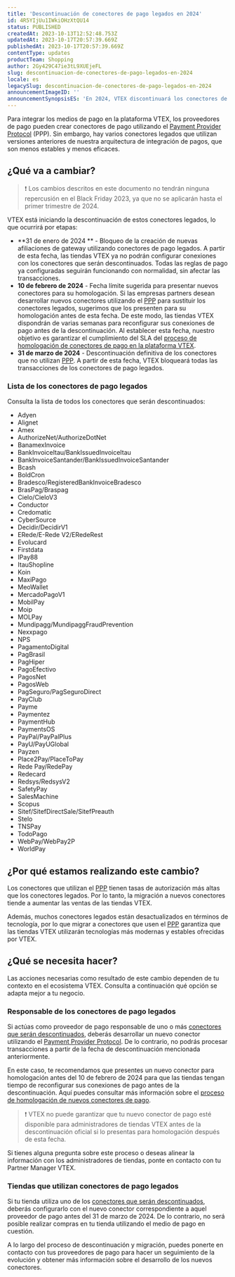 ```yaml
---
title: 'Descontinuación de conectores de pago legados en 2024'
id: 4R5YIjUu1IWkiOHzXtQU14
status: PUBLISHED
createdAt: 2023-10-13T12:52:48.753Z
updatedAt: 2023-10-17T20:57:39.669Z
publishedAt: 2023-10-17T20:57:39.669Z
contentType: updates
productTeam: Shopping
author: 2Gy429C47ie3tL9XUEjeFL
slug: descontinuacion-de-conectores-de-pago-legados-en-2024
locale: es
legacySlug: descontinuacion-de-conectores-de-pago-legados-en-2024
announcementImageID: ''
announcementSynopsisES: 'En 2024, VTEX discontinuará los conectores de pagos heredados, que no utilizan el Payment Provider Protocol.'
---
```


Para integrar los medios de pago en la plataforma VTEX, los proveedores de pago pueden crear conectores de pago utilizando el [Payment Provider Protocol](https://help.vtex.com/es/tutorial/payment-provider-protocol--RdsT2spdq80MMwwOeEq0m) (PPP). Sin embargo, hay varios conectores legados que utilizan versiones anteriores de nuestra arquitectura de integración de pagos, que son menos estables y menos eficaces.

## ¿Qué va a cambiar?

>❗ Los cambios descritos en este documento no tendrán ninguna repercusión en el Black Friday 2023,  ya que no se aplicarán hasta el primer trimestre de 2024.

VTEX está iniciando la descontinuación de estos conectores legados, lo que ocurrirá por etapas:

- **31 de enero de 2024 ** - Bloqueo de la creación de nuevas afiliaciones de gateway utilizando conectores de pago legados. A partir de esta fecha, las tiendas VTEX ya no podrán configurar conexiones con los conectores que serán descontinuados. Todas las reglas de pago ya configuradas seguirán funcionando con normalidad, sin afectar las transacciones.
- **10 de febrero de 2024** - Fecha límite sugerida para presentar nuevos conectores para su homologación. Si las empresas partners desean desarrollar nuevos conectores utilizando el [PPP](https://help.vtex.com/es/tutorial/payment-provider-protocol--RdsT2spdq80MMwwOeEq0m) para sustituir los conectores legados, sugerimos que los presenten para su homologación antes de esta fecha. De este modo, las tiendas VTEX dispondrán de varias semanas para reconfigurar sus conexiones de pago antes de la descontinuación. Al establecer esta fecha, nuestro objetivo es garantizar el cumplimiento del SLA del [proceso de homologación de conectores de pago en la plataforma VTEX](https://developers.vtex.com/docs/guides/payments-integration-payment-provider-homologation).
- **31 de marzo de 2024** - Descontinuación definitiva de los conectores que no utilizan [PPP](https://help.vtex.com/es/tutorial/payment-provider-protocol--RdsT2spdq80MMwwOeEq0m). A partir de esta fecha, VTEX bloqueará todas las transacciones de los conectores de pago legados.

### Lista de los conectores de pago legados

Consulta la lista de todos los conectores que serán descontinuados:

- Adyen
- Alignet
- Amex
- AuthorizeNet/AuthorizeDotNet
- BanamexInvoice
- BankInvoiceItau/BankIssuedInvoiceItau
- BankInvoiceSantander/BankIssuedInvoiceSantander
- Bcash
- BoldCron
- Bradesco/RegisteredBankInvoiceBradesco
- BrasPag/Braspag
- Cielo/CieloV3
- Conductor
- Credomatic
- CyberSource
- Decidir/DecidirV1
- ERede/E-Rede V2/ERedeRest
- Evolucard
- Firstdata
- IPay88
- ItauShopline
- Koin
- MaxiPago
- MeoWallet
- MercadoPagoV1
- MobilPay
- Moip
- MOLPay
- Mundipagg/MundipaggFraudPrevention
- Nexxpago
- NPS
- PagamentoDigital
- PagBrasil
- PagHiper
- PagoEfectivo
- PagosNet
- PagosWeb
- PagSeguro/PagSeguroDirect
- PayClub
- Payme
- Paymentez
- PaymentHub
- PaymentsOS
- PayPal/PayPalPlus
- PayU/PayUGlobal
- Payzen
- Place2Pay/PlaceToPay
- Rede Pay/RedePay
- Redecard
- Redsys/RedsysV2
- SafetyPay
- SalesMachine
- Scopus
- Sitef/SitefDirectSale/SitefPreauth
- Stelo
- TNSPay
- TodoPago
- WebPay/WebPay2P
- WorldPay

## ¿Por qué estamos realizando este cambio?

Los conectores que utilizan el [PPP](https://help.vtex.com/es/tutorial/payment-provider-protocol--RdsT2spdq80MMwwOeEq0m) tienen tasas de autorización más altas que los conectores legados. Por lo tanto, la migración a nuevos conectores tiende a aumentar las ventas de las tiendas VTEX.

Además, muchos conectores legados están desactualizados en términos de tecnología,  por lo que migrar a conectores que usen el [PPP](https://help.vtex.com/es/tutorial/payment-provider-protocol--RdsT2spdq80MMwwOeEq0m) garantiza que las tiendas VTEX utilizarán tecnologías más modernas y estables ofrecidas por VTEX.

## ¿Qué se necesita hacer?

Las acciones necesarias como resultado de este cambio dependen de tu contexto en el ecosistema VTEX. Consulta a continuación qué opción se adapta mejor a tu negocio.

### Responsable de los conectores de pago legados

Si actúas como proveedor de pago responsable de uno o más [conectores que serán descontinuados](#lista-de-los-conectores-de-pago-legados), deberás desarrollar un nuevo conector utilizando el [Payment Provider Protocol](https://help.vtex.com/es/tutorial/payment-provider-protocol--RdsT2spdq80MMwwOeEq0m). De lo contrario, no podrás procesar transacciones a partir de la fecha de descontinuación mencionada anteriormente.

En este caso, te recomendamos que presentes un nuevo conector para homologación antes del 10 de febrero de 2024 para que las tiendas tengan tiempo de reconfigurar sus conexiones de pago antes de la descontinuación. Aquí puedes consultar más información sobre el [proceso de homologación de nuevos conectores de pago](https://developers.vtex.com/docs/guides/payments-integration-payment-provider-homologation).

>❗ VTEX no puede garantizar que tu nuevo conector de pago esté disponible para administradores de tiendas VTEX antes de la descontinuación oficial si lo presentas para homologación después de esta fecha.

Si tienes alguna pregunta sobre este proceso o deseas alinear la información con los administradores de tiendas, ponte en contacto con tu Partner Manager VTEX.

### Tiendas que utilizan conectores de pago legados

Si tu tienda utiliza uno de los [conectores que serán descontinuados](#lista-de-los-conectores-de-pago-legados), deberás configurarlo con el nuevo conector correspondiente a aquel proveedor de pago antes del 31 de marzo de 2024. De lo contrario, no será posible realizar compras en tu tienda utilizando el medio de pago en cuestión.

A lo largo del proceso de descontinuación y migración, puedes ponerte en contacto con tus proveedores de pago para hacer un seguimiento de la evolución y obtener más información sobre el desarrollo de los nuevos conectores.

